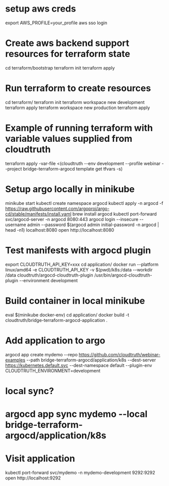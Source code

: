 # setup aws creds
export AWS_PROFILE=your_profile
aws sso login

# Create aws backend support resources for terraform state
cd terraform/bootstrap
terraform init
terraform apply

# Run terraform to create resources
cd terraform/
terraform init
terraform workspace new development
terraform apply
terraform workspace new production
terraform apply

# Example of running terraform with variable values supplied from cloudtruth
terraform apply -var-file <(cloudtruth --env development --profile webinar --project bridge-terraform-argocd template get tfvars -s)


# Setup argo locally in minikube
minikube start
kubectl create namespace argocd
kubectl apply -n argocd -f https://raw.githubusercontent.com/argoproj/argo-cd/stable/manifests/install.yaml
brew install argocd
kubectl port-forward svc/argocd-server -n argocd 8080:443
argocd login --insecure --username admin --password $(argocd admin initial-password -n argocd | head -n1) localhost:8080
open http://localhost:8080

# Test manifests with argocd plugin
export CLOUDTRUTH_API_KEY=xxx
cd application/
docker run --platform linux/amd64 -e CLOUDTRUTH_API_KEY -v $(pwd)/k8s:/data --workdir /data cloudtruth/argocd-cloudtruth-plugin /usr/bin/argocd-cloudtruth-plugin --environment development

# Build container in local minikube
eval $(minikube docker-env)
cd application/
docker build -t cloudtruth/bridge-terraform-argocd-application .

# Add application to argo
argocd app create mydemo --repo https://github.com/cloudtruth/webinar-examples --path bridge-terraform-argocd/application/k8s --dest-server https://kubernetes.default.svc --dest-namespace default --plugin-env CLOUDTRUTH_ENVIRONMENT=development
# local sync?
# argocd app sync mydemo --local bridge-terraform-argocd/application/k8s

# Visit application
kubectl port-forward svc/mydemo -n mydemo-development 9292:9292
open http://localhost:9292
